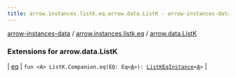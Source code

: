 ```yaml
---
title: arrow.instances.listk.eq.arrow.data.ListK - arrow-instances-data
---
```


[arrow-instances-data](../../index.html) / [arrow.instances.listk.eq](../index.html) / [arrow.data.ListK](./index.html)

### Extensions for arrow.data.ListK

| [eq](eq.html) | `fun <A> ListK.Companion.eq(EQ: Eq<`[`A`](eq.html#A)`>): `[`ListKEqInstance`](../../arrow.instances/-list-k-eq-instance/index.html)`<`[`A`](eq.html#A)`>` |

